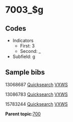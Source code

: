 # 7003\_$g

## Codes

-   Indicators
    -   First: 3
    -   Second: \_
-   Subfield: g

## Sample bibs

13068687 [Quicksearch](https://search.library.yale.edu/catalog/13068687) [VXWS](http://prodorbis.library.yale.edu:7014/vxws/GetHoldingsService?bibId=13068687)

13086783 [Quicksearch](https://search.library.yale.edu/catalog/13086783) [VXWS](http://prodorbis.library.yale.edu:7014/vxws/GetHoldingsService?bibId=13086783)

15783244 [Quicksearch](https://search.library.yale.edu/catalog/15783244) [VXWS](http://prodorbis.library.yale.edu:7014/vxws/GetHoldingsService?bibId=15783244)

**Parent topic:**[700](../../tags/700/700.md)

